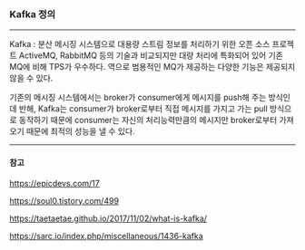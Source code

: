 ### Kafka 정의
---

Kafka : 분산 메시징 시스템으로 대용량 스트림 정보를 처리하기 위한 오픈 소스 프로젝트
ActiveMQ, RabbitMQ 등의 기술과 비교되지만 대량 처리에 특화되어 있어 기존 MQ에 비해 TPS가 우수하다.
역으로 범용적인 MQ가 제공하는 다양한 기능은 제공되지 않을 수 있다.

기존의 메시징 시스템에서는 broker가 consumer에게 메시지를 push해 주는 방식인데 반해,
Kafka는 consumer가 broker로부터 직접 메시지를 가지고 가는 pull 방식으로 동작하기 때문에
consumer는 자신의 처리능력만큼의 메시지만 broker로부터 가져오기 때문에 최적의 성능을 낼 수 있다.

---
#### 참고

https://epicdevs.com/17

https://soul0.tistory.com/499

https://taetaetae.github.io/2017/11/02/what-is-kafka/

https://sarc.io/index.php/miscellaneous/1436-kafka